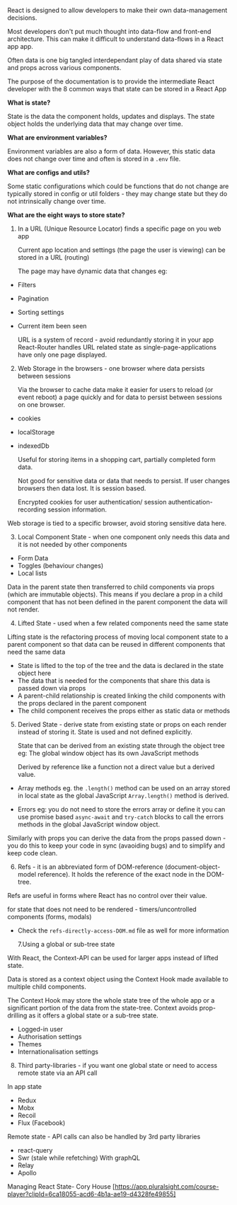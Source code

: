 React is designed to allow developers to make their own data-management decisions.

Most developers don't put much thought into data-flow and front-end architecture. This can make it difficult to understand data-flows in a React app app.

Often data is one big tangled interdependant play of data shared via state and props across various components.

The purpose of the documentation is to provide the intermediate React developer with the 8 common ways that state can be stored in a React App

**What is state?**

State is the data the component holds, updates and displays. The state object holds the underlying data that may change over time.

**What are environment variables?**

Environment variables are also a form of data. However, this static data does not change over time and often is stored in a `.env` file.

**What are configs and utils?**

Some static configurations which could be functions that do not change are typically stored in config or util folders - they may change state but they do not intrinsically change over time.

**What are the eight ways to store state?**

1. In a URL (Unique Resource Locator) finds a specific page on you web app

   Current app location and settings (the page the user is viewing) can be stored in a URL (routing)

   The page may have dynamic data that changes
   eg:

- Filters
- Pagination
- Sorting settings

- Current item been seen

  URL is a system of record - avoid redundantly storing it in your app
  React-Router handles URL related state as single-page-applications have only one page displayed.

2. Web Storage in the browsers - one browser where data persists between sessions

   Via the browser to cache data make it easier for users to reload (or event reboot) a page quickly and for data to persist between sessions on one browser.

- cookies
- localStorage
- indexedDb

  Useful for storing items in a shopping cart, partially completed form data.

  Not good for sensitive data or data that needs to persist. If user changes browsers then data lost. It is session based.

  Encrypted cookies for user authentication/ session authentication-recording session information.

Web storage is tied to a specific browser, avoid storing sensitive data here.

3. Local Component State - when one component only needs this data and it is not needed by other components

- Form Data
- Toggles (behaviour changes)
- Local lists

Data in the parent state then transferred to child components via props (which are immutable objects). This means if you declare a prop in a child component that has not been defined in the parent component the data will not render.

4. Lifted State - used when a few related components need the same state

Lifting state is the refactoring process of moving local component state to a parent component so that data can be reused in different components that need the same data

- State is lifted to the top of the tree and the data is declared in the state object here
- The data that is needed for the components that share this data is passed down via props
- A parent-child relationship is created linking the child components with the props declared in the parent component
- The child component receives the props either as static data or methods

5. Derived State - derive state from existing state or props on each render instead of storing it. State is used and not defined explicitly.

   State that can be derived from an existing state through the object tree eg: The global window object has its own JavaScript methods

   Derived by reference like a function not a direct value but a derived value.

- Array methods eg. the `.length()` method can be used on an array stored in local state as the global JavaScript `Array.length()` method is derived.

- Errors eg: you do not need to store the errors array or define it you can use promise based `async-await` and `try-catch` blocks to call the errors methods in the global JavaScript window object.

Similarly with props you can derive the data from the props passed down - you do this to keep your code in sync (avaoiding bugs) and to simplify and keep code clean.

6. Refs - it is an abbreviated form of DOM-reference (document-object-model reference). It holds the reference of the exact node in the DOM-tree.

Refs are useful in forms where React has no control over their value.

for state that does not need to be rendered - timers/uncontrolled components (forms, modals)

- Check the `refs-directly-access-DOM.md` file as well for more information

  7.Using a global or sub-tree state

With React, the Context-API can be used for larger apps instead of lifted state.

Data is stored as a context object using the Context Hook made available to multiple child components.

The Context Hook may store the whole state tree of the whole app or a significant portion of the data from the state-tree. Context avoids prop-drilling as it offers a global state or a sub-tree state.

- Logged-in user
- Authorisation settings
- Themes
- Internationalisation settings

8. Third party-libraries - if you want one global state or need to access remote state via an API call

In app state

- Redux
- Mobx
- Recoil
- Flux (Facebook)

Remote state - API calls can also be handled by 3rd party libraries

- react-query
- Swr (stale while refetching)
  With graphQL
- Relay
- Apollo

Managing React State- Cory House [https://app.pluralsight.com/course-player?clipId=6ca18055-acd6-4b1a-ae19-d4328fe49855]
